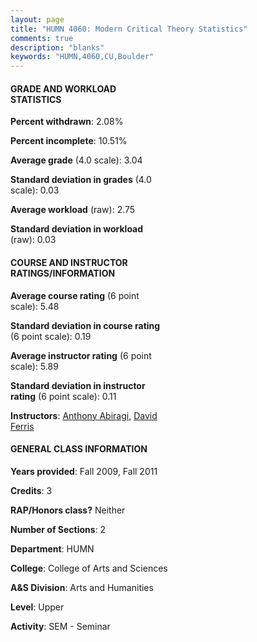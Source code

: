 ```yaml
---
layout: page
title: "HUMN 4060: Modern Critical Theory Statistics"
comments: true
description: "blanks"
keywords: "HUMN,4060,CU,Boulder"
---
```

<head>
<script src="https://ajax.googleapis.com/ajax/libs/jquery/2.1.3/jquery.min.js"></script>
<script src="https://dl.dropboxusercontent.com/s/pc42nxpaw1ea4o9/highcharts.js?dl=0"></script>
<!-- <script src="../assets/js/highcharts.js"></script> -->
<style type="text/css">@font-face {
	font-family: "Bebas Neue";
	src: url(https://www.filehosting.org/file/details/544349/BebasNeue Regular.otf) format("opentype");
	}
	h1.Bebas { 
		font-family: "Bebas Neue", Verdana, Tahoma;
	}
</style>
</head>
<body>
	<div id="container" style="float: right; width: 45%; height: 88%; margin-left: 2.5%; margin-right: 2.5%;"></div>
	<script language="JavaScript">
		$(document).ready(function() {
		var chart = {type: 'column'};
		var title = {text: 'Grade Distribution'};
		var xAxis = {categories: ['A','B','C','D','F'],crosshair: true};
		var yAxis = {min: 0,title: {text: 'Percentage'}};
		var tooltip = {headerFormat: '<center><b><span style="font-size:20px">{point.key}</span></b></center>',
		               pointFormat: '<td style="padding:0"><b>{point.y:.1f}%</b></td>',
		               footerFormat: '</table>',shared: true,useHTML: true};
		var plotOptions = {column: {pointPadding: 0.0,borderWidth: 0}};  
		var credits = {enabled: false};var series= [{name: 'Percent',data: [50.91,30.0,4.55,2.27,12.27,]}];
		var json = {};
		json.chart = chart;
		json.title = title;
		json.tooltip = tooltip;
		json.xAxis = xAxis;
		json.yAxis = yAxis;  
		json.series = series;
		json.plotOptions = plotOptions;  
		json.credits = credits;
		$('#container').highcharts(json);
	});
	</script>
</body>
			   
#### GRADE AND WORKLOAD STATISTICS

**Percent withdrawn**: 2.08%

**Percent incomplete**: 10.51%

**Average grade** (4.0 scale): 3.04

**Standard deviation in grades** (4.0 scale): 0.03

**Average workload** (raw): 2.75

**Standard deviation in workload** (raw): 0.03

#### COURSE AND INSTRUCTOR RATINGS/INFORMATION

**Average course rating** (6 point scale): 5.48

**Standard deviation in course rating** (6 point scale): 0.19

**Average instructor rating** (6 point scale): 5.89

**Standard deviation in instructor rating** (6 point scale): 0.11

**Instructors**: <a href='../../instructors/Anthony_Abiragi'>Anthony Abiragi</a>, <a href='../../instructors/David_Ferris'>David Ferris</a>

#### GENERAL CLASS INFORMATION

**Years provided**: Fall 2009, Fall 2011

**Credits**: 3

**RAP/Honors class?** Neither

**Number of Sections**: 2

**Department**: HUMN

**College**: College of Arts and Sciences

**A&S Division**: Arts and Humanities

**Level**: Upper

**Activity**: SEM - Seminar
